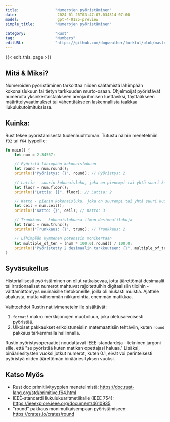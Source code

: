 ```yaml
---
title:                "Numerojen pyöristäminen"
date:                  2024-01-26T03:47:07.034314-07:00
model:                 gpt-4-0125-preview
simple_title:         "Numerojen pyöristäminen"

category:             "Rust"
tag:                  "Numbers"
editURL:              "https://github.com/dogweather/forkful/blob/master/content/fi/rust/rounding-numbers.md"
---
```


{{< edit_this_page >}}

## Mitä & Miksi?
Numeroiden pyöristäminen tarkoittaa niiden säätämistä lähimpään kokonaislukuun tai tietyn tarkkuuden murto-osaan. Ohjelmoijat pyöristävät numeroita yksinkertaistaakseen arvoja ihmisen luettaviksi, täyttääkseen määrittelyvaatimukset tai vähentääkseen laskennallista taakkaa liukulukutoimituksissa.

## Kuinka:
Rust tekee pyöristämisestä tuulenhuuhtoman. Tutustu näihin menetelmiin `f32` tai `f64` tyypeille:

```rust
fn main() {
    let num = 2.34567;

    // Pyöristä lähimpään kokonaislukuun
    let round = num.round();
    println!("Pyöristys: {}", round); // Pyöristys: 2

    // Lattia - suurin kokonaisluku, joka on pienempi tai yhtä suuri kuin numero
    let floor = num.floor();
    println!("Lattia: {}", floor); // Lattia: 2

    // Katto - pienin kokonaisluku, joka on suurempi tai yhtä suuri kuin numero
    let ceil = num.ceil();
    println!("Katto: {}", ceil); // Katto: 3

    // Trunkkaus - kokonaislukuosa ilman desimaalilukuja
    let trunc = num.trunc();
    println!("Trunkkaus: {}", trunc); // Trunkkaus: 2

    // Lähimpään kymmenen potenssin monikertaan
    let multiple_of_ten = (num * 100.0).round() / 100.0;
    println!("Pyöristetty 2 desimaalin tarkkuuteen: {}", multiple_of_ten); // Pyöristetty 2 desimaalin tarkkuuteen: 2.35
}
```

## Syväsukellus
Historiallisesti pyöristäminen on ollut ratkaisevaa, jotta äärettömät desimaalit tai irrationaaliset numerot mahtuvat rajoitettuihin digitaalisiin tiloihin - välttämättömyys muinaisille tietokoneille, joilla oli niukasti muistia. Ajattele abakusta, mutta vähemmän nikkarointia, enemmän matikkaa.

Vaihtoehdot Rustin natiivimenetelmille sisältävät:
1. `format!` makro merkkijonojen muotoiluun, joka oletusarvoisesti pyöristää.
2. Ulkoiset pakkaukset erikoistuneisiin matemaattisiin tehtäviin, kuten `round` pakkaus tarkemmalla hallinnalla.

Rustin pyöristysoperaatiot noudattavat IEEE-standardeja - tekninen jargoni sille, että "se pyöristää kuten matikan opettajasi haluaa." Lisäksi, binääriesitysten vuoksi jotkut numerot, kuten 0.1, eivät voi perinteisesti pyöristyä niiden äärettömän binääriesityksen vuoksi.

## Katso Myös
- Rust doc primitiivityyppien menetelmistä: https://doc.rust-lang.org/std/primitive.f64.html
- IEEE-standardi liukulukuaritmetiikalle (IEEE 754): https://ieeexplore.ieee.org/document/4610935
- "round" pakkaus monimutkaisempaan pyöristämiseen: https://crates.io/crates/round
